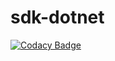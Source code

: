 # sdk-dotnet

[![Codacy Badge](https://api.codacy.com/project/badge/Grade/9d8f113e3230432ba9ea9ac4f71d9a01)](https://app.codacy.com/gh/Visual-Regression-Tracker/sdk-dotnet?utm_source=github.com&utm_medium=referral&utm_content=Visual-Regression-Tracker/sdk-dotnet&utm_campaign=Badge_Grade_Settings)
